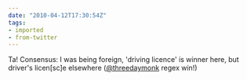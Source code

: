 ```yaml
---
date: "2010-04-12T17:30:54Z"
tags:
- imported
- from-twitter
---
```

Ta! Consensus: I was being foreign, 'driving licence' is winner here, but driver's licen\[sc\]e elsewhere \([@threedaymonk](/twitter/#/threedaymonk) regex win!)
